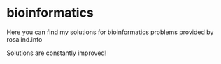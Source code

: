 # bioinformatics
Here you can find my solutions for bioinformatics problems provided by rosalind.info

Solutions are constantly improved!
